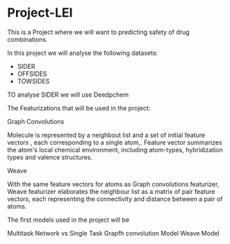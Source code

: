 # Project-LEI

This is a Project where we will want to predicting safety of drug combinations.

In this project we will analyse the following datasets:
  - SIDER
  - OFFSIDES
  - TOWSIDES

TO analyse SIDER we will use Deedpchem 


The Featurizations that will be used in the project:

Graph Convolutions

 Molecule is represented by a neighbout list and a set of initial feature vectors , each corresponding to a single atom,. Feature vector summarizes the atom's local chemical environment,  including atom-types, hybridization types and valence structures.
 
Weave

  With the same feature vectors for atoms as Graph convolutions featurizer, Weave featurizer elaborates the neighbour list as a matrix of pair feature vectors, each representing the connectivity and distance between a pair of atoms.

The first models used in the project will be

Multitask Network vs Single Task
Grapfh convolution Model
Weave Model 
